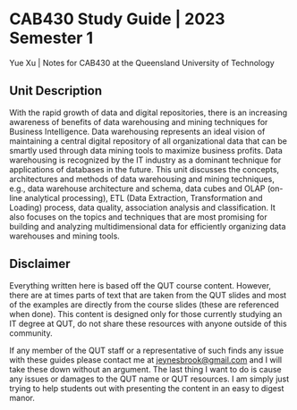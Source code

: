 # CAB430 Study Guide | 2023 Semester 1

Yue Xu | Notes for CAB430 at the Queensland University of Technology

## Unit Description

With the rapid growth of data and digital repositories, there is an increasing awareness of benefits of data warehousing and mining techniques for Business Intelligence. Data warehousing represents an ideal vision of maintaining a central digital repository of all organizational data that can be smartly used through data mining tools to maximize business profits. Data warehousing is recognized by the IT industry as a dominant technique for applications of databases in the future. This unit discusses the concepts, architectures and methods of data warehousing and mining techniques, e.g., data warehouse architecture and schema, data cubes and OLAP (on-line analytical processing), ETL (Data Extraction, Transformation and Loading) process, data quality, association analysis and classification. It also focuses on the topics and techniques that are most promising for building and analyzing multidimensional data for efficiently organizing data warehouses and mining tools. 

## Disclaimer

Everything written here is based off the QUT course content. However, there are at times parts of text that are taken from the QUT slides and most of the examples are directly from the course slides (these are referenced when done). This content is designed only for those currently studying an IT degree at QUT, do not share these resources with anyone outside of this community.

If any member of the QUT staff or a representative of such finds any issue with these guides please contact me at jeynesbrook@gmail.com and I will take these down without an argument. The last thing I want to do is cause any issues or damages to the QUT name or QUT resources. I am simply just trying to help students out with presenting the content in an easy to digest manor.
